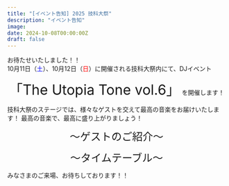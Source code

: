 ```yaml
---
title: "[イベント告知] 2025 技科大祭"
description: "イベント告知"
image: 
date: 2024-10-08T00:00:00Z
draft: false
---
```

お待たせいたしました！！  
10月11日（<font color="#0000ff">土</font>）、10月12日（<font color="#ff0000">日</font>）に開催される技科大祭内にて、DJイベント 
<dl> 
<center>
<font size="6">「The Utopia Tone vol.6」</font>
を開催します！
</center>
</dl>
技科大祭のステージでは、様々なゲストを交えて最高の音楽をお届けいたします！  
最高の音楽で、最高に盛り上がりましょう！
<dl> 
<center>
<font size="5">～ゲストのご紹介～</font>
</center>
</dl>

<dl> 
<center>
<font size="5">～タイムテーブル～</font>
</center>
</dl>
みなさまのご来場、お待ちしております！！
